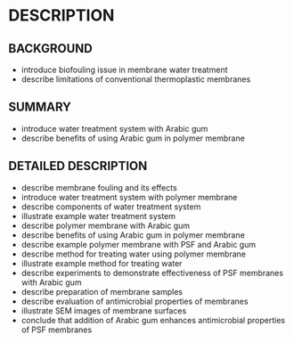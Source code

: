 # DESCRIPTION

## BACKGROUND

- introduce biofouling issue in membrane water treatment
- describe limitations of conventional thermoplastic membranes

## SUMMARY

- introduce water treatment system with Arabic gum
- describe benefits of using Arabic gum in polymer membrane

## DETAILED DESCRIPTION

- describe membrane fouling and its effects
- introduce water treatment system with polymer membrane
- describe components of water treatment system
- illustrate example water treatment system
- describe polymer membrane with Arabic gum
- describe benefits of using Arabic gum in polymer membrane
- describe example polymer membrane with PSF and Arabic gum
- describe method for treating water using polymer membrane
- illustrate example method for treating water
- describe experiments to demonstrate effectiveness of PSF membranes with Arabic gum
- describe preparation of membrane samples
- describe evaluation of antimicrobial properties of membranes
- illustrate SEM images of membrane surfaces
- conclude that addition of Arabic gum enhances antimicrobial properties of PSF membranes

